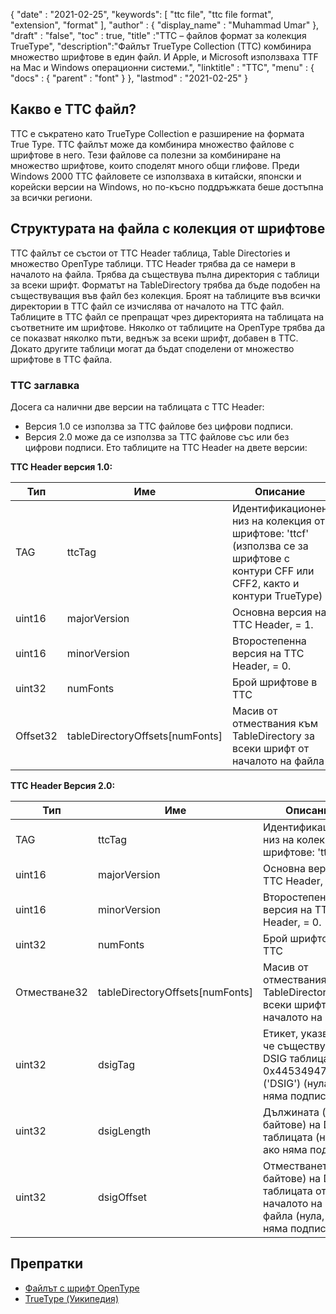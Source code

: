 {
  "date" : "2021-02-25",
  "keywords": [ "ttc file", "ttc file format", "extension", "format" ],
  "author" : {
    "display_name" : "Muhammad Umar"
},
  "draft" : "false",
  "toc" : true,
  "title" :"TTC – файлов формат за колекция TrueType",
  "description":"Файлът TrueType Collection (TTC) комбинира множество шрифтове в един файл. И Apple, и Microsoft използваха TTF на Mac и Windows операционни системи.",
  "linktitle" : "TTC",
  "menu" : {
    "docs" : {
      "parent" : "font"
}
},
  "lastmod" : "2021-02-25"
}

## Какво е TTC файл?
TTC е съкратено като TrueType Collection е разширение на формата True Type. TTC файлът може да комбинира множество файлове с шрифтове в него. Тези файлове са полезни за комбиниране на множество шрифтове, които споделят много общи глифове. Преди Windows 2000 TTC файловете се използваха в китайски, японски и корейски версии на Windows, но по-късно поддръжката беше достъпна за всички региони.


## Структурата на файла с колекция от шрифтове
TTC файлът се състои от TTC Header таблица, Table Directories и множество OpenType таблици. TTC Header трябва да се намери в началото на файла. Трябва да съществува пълна директория с таблици за всеки шрифт. Форматът на TableDirectory трябва да бъде подобен на съществуващия във файл без колекция. Броят на таблиците във всички директории в TTC файл се изчислява от началото на TTC файл.
Таблиците в TTC файл се препращат чрез директорията на таблицата на съответните им шрифтове. Няколко от таблиците на OpenType трябва да се показват няколко пъти, веднъж за всеки шрифт, добавен в TTC. Докато другите таблици могат да бъдат споделени от множество шрифтове в TTC файла.

### TTC заглавка
Досега са налични две версии на таблицата с TTC Header:
- Версия 1.0 се използва за TTC файлове без цифрови подписи.
- Версия 2.0 може да се използва за TTC файлове със или без цифрови подписи.
Ето таблиците на TTC Header на двете версии:

**TTC Header версия 1.0:**

|Тип|Име|Описание|
---|---|---|
|TAG|ttcTag|Идентификационен низ на колекция от шрифтове: 'ttcf' (използва се за шрифтове с контури CFF или CFF2, както и контури TrueType)|
|uint16|majorVersion|Основна версия на TTC Header, = 1.|
|uint16|minorVersion|Второстепенна версия на TTC Header, = 0.|
|uint32|numFonts|Брой шрифтове в TTC|
|Offset32|tableDirectoryOffsets[numFonts]|Масив от отмествания към TableDirectory за всеки шрифт от началото на файла|

**TTC Header Версия 2.0:**

|Тип|Име|Описание|
---|---|---|
|TAG|ttcTag |Идентификационен низ на колекция от шрифтове: 'ttcf'|
|uint16| majorVersion |Основна версия на TTC Header, = 2.|
|uint16| minorVersion |Второстепенна версия на TTC Header, = 0.|
|uint32| numFonts |Брой шрифтове в TTC|
|Отместване32| tableDirectoryOffsets[numFonts] |Масив от отмествания към TableDirectory за всеки шрифт от началото на файла|
|uint32| dsigTag |Етикет, указващ, че съществува DSIG таблица, 0x44534947 ('DSIG') (нула, ако няма подпис)|
|uint32| dsigLength |Дължината (в байтове) на DSIG таблицата (нула, ако няма подпис)|
|uint32| dsigOffset |Отместването (в байтове) на DSIG таблицата от началото на TTC файла (нула, ако няма подпис)|

## Препратки
* [Файлът с шрифт OpenType](https://learn.microsoft.com/en-us/typography/opentype/spec/otff)
* [TrueType (Уикипедия)](https://en.wikipedia.org/wiki/TrueType)

